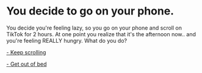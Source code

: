# You decide to go on your phone.

You decide you're feeling lazy, so you go on your phone and scroll on TikTok for 2 hours. At one point you realize that it's the afternoon now.. and you're feeling REALLY hungry. What do you do?

[- Keep scrolling](keep-scrolling/continue-scrolling.md)

[- Get out of bed](Get-out-of-bed/Get-out-of-bed.md)
